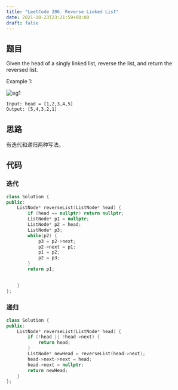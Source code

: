 ```yaml
---
title: "LeetCode 206. Reverse Linked List"
date: 2021-10-23T23:21:59+08:00
draft: false
---
```


## 题目

Given the head of a singly linked list, reverse the list, and return the reversed list.

Example 1:

![eg1](https://assets.leetcode.com/uploads/2021/02/19/rev1ex1.jpg)

```text
Input: head = [1,2,3,4,5]
Output: [5,4,3,2,1]
```

## 思路

有迭代和递归两种写法。

## 代码

### 迭代

```cpp
class Solution {
public:
    ListNode* reverseList(ListNode* head) {
        if (head == nullptr) return nullptr;
        ListNode* p1 = nullptr;
        ListNode* p2 = head;
        ListNode* p3;
        while(p2) {
            p3 = p2->next;
            p2->next = p1;
            p1 = p2;
            p2 = p3;
        }
        return p1;
        

    }
};
```

### 递归

```cpp
class Solution {
public:
    ListNode* reverseList(ListNode* head) {
        if (!head || !head->next) {
            return head;
        }
        ListNode* newHead = reverseList(head->next);
        head->next->next = head;
        head->next = nullptr;
        return newHead;
    }
};
```
